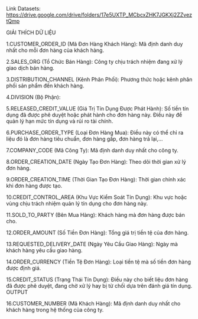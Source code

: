 Link Datasets: https://drive.google.com/drive/folders/17e5UXTP_MCbcxZHK7JGKXj2ZZveztQmp

GIẢI THÍCH DỮ LIỆU

1.CUSTOMER_ORDER_ID (Mã Đơn Hàng Khách Hàng): Mã định danh duy nhất cho mỗi đơn hàng của khách hàng.

2.SALES_ORG (Tổ Chức Bán Hàng): Công ty chịu trách nhiệm đang xử lý giao dịch bán hàng.

3.DISTRIBUTION_CHANNEL (Kênh Phân Phối): Phương thức hoặc kênh phân phối sản phẩm đến khách hàng.

4.DIVISION (Bộ Phận):

5.RELEASED_CREDIT_VALUE (Giá Trị Tín Dụng Được Phát Hành): Số tiền tín dụng đã được phê duyệt hoặc phát hành cho đơn hàng này. Điều này để quản lý hạn mức tín dụng và rủi ro tài chính.

6.PURCHASE_ORDER_TYPE (Loại Đơn Hàng Mua): Điều này có thể chỉ ra liệu đó là đơn hàng tiêu chuẩn, đơn hàng gấp, đơn hàng trả lại,...

7.COMPANY_CODE (Mã Công Ty): Mã định danh duy nhất cho công ty.

8.ORDER_CREATION_DATE (Ngày Tạo Đơn Hàng): Theo dõi thời gian xử lý đơn hàng.

9.ORDER_CREATION_TIME (Thời Gian Tạo Đơn Hàng): Thời gian chính xác khi đơn hàng được tạo.

10.CREDIT_CONTROL_AREA (Khu Vực Kiểm Soát Tín Dụng): Khu vực hoặc vùng chịu trách nhiệm quản lý tín dụng cho đơn hàng này.

11.SOLD_TO_PARTY (Bên Mua Hàng): Khách hàng mà đơn hàng được bán cho.

12.ORDER_AMOUNT (Số Tiền Đơn Hàng): Tổng giá trị tiền tệ của đơn hàng.

13.REQUESTED_DELIVERY_DATE (Ngày Yêu Cầu Giao Hàng): Ngày mà khách hàng yêu cầu giao hàng.

14.ORDER_CURRENCY (Tiền Tệ Đơn Hàng): Loại tiền tệ mà số tiền đơn hàng được định giá.

15.CREDIT_STATUS (Trạng Thái Tín Dụng): Điều này cho biết liệu đơn hàng đã được phê duyệt, đang chờ xử lý hay bị từ chối dựa trên đánh giá tín dụng. OUTPUT

16.CUSTOMER_NUMBER (Mã Khách Hàng): Mã định danh duy nhất cho khách hàng trong hệ thống của công ty.
